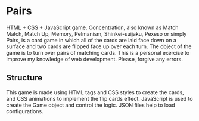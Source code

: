 # Pairs
HTML + CSS + JavaScript game. Concentration, also known as Match Match, Match Up, Memory, Pelmanism, Shinkei-suijaku, Pexeso or simply Pairs, is a card game in which all of the cards are laid face down on a surface and two cards are flipped face up over each turn. The object of the game is to turn over pairs of matching cards. This is a personal exercise to improve my knowledge of web development. Please, forgive any errors.

## Structure
This game is made using HTML tags and CSS styles to create the cards, and CSS animations to implement the flip cards effect. JavaScript is used to create the Game object and control the logic. JSON files help to load configurations.
